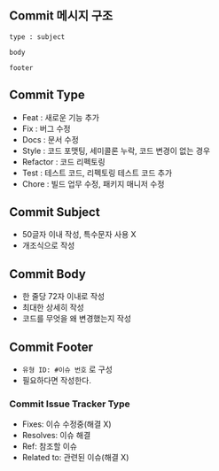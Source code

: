 ## Commit 메시지 구조
```
type : subject

body 

footer
```

## Commit Type

- Feat : 새로운 기능 추가
- Fix : 버그 수정
- Docs : 문서 수정
- Style : 코드 포맷팅, 세미콜론 누락, 코드 변경이 없는 경우
- Refactor : 코드 리펙토링
- Test : 테스트 코드, 리펙토링 테스트 코드 추가
- Chore : 빌드 업무 수정, 패키지 매니저 수정

## Commit Subject

- 50글자 이내 작성, 특수문자 사용 X
- 개조식으로 작성

## Commit Body

- 한 줄당 72자 이내로 작성
- 최대한 상세히 작성
- 코드를 무엇을 왜 변경했는지 작성

## Commit Footer

- ```유형 ID: #이슈 번호``` 로 구성
- 필요하다면 작성한다.

### Commit Issue Tracker Type

- Fixes: 이슈 수정중(해결 X)
- Resolves: 이슈 해결
- Ref: 참조할 이슈
- Related to: 관련된 이슈(해결 X)